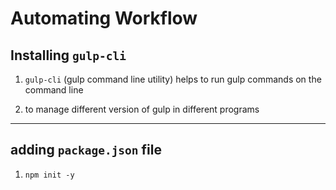 # Automating Workflow

## Installing `gulp-cli`

1. `gulp-cli` (gulp command line utility) helps to run gulp commands on the command line

2. to manage different version of gulp in different programs

---

## adding `package.json` file

1. `npm init -y`

